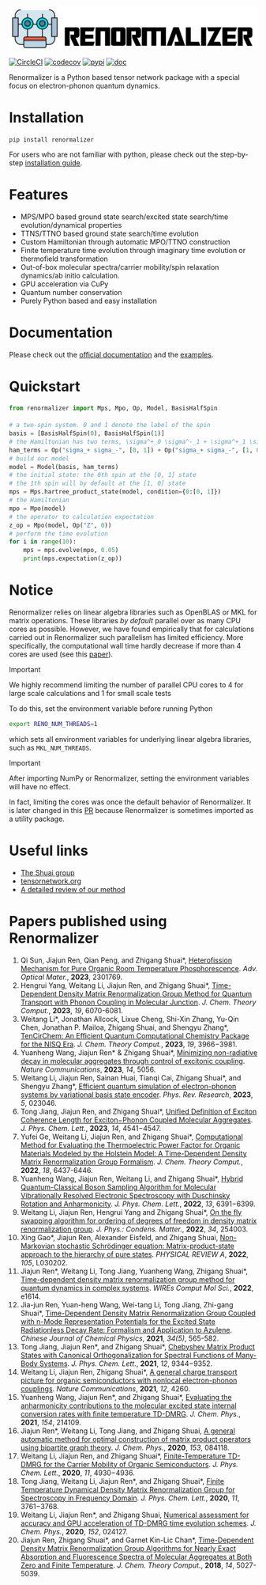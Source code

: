 ![logo](./doc/source/logo.png)

[![CircleCI](https://circleci.com/gh/shuaigroup/Renormalizer.svg?style=svg)](https://app.circleci.com/pipelines/github/shuaigroup/Renormalizer)
[![codecov](https://codecov.io/gh/shuaigroup/Renormalizer/branch/master/graph/badge.svg?token=T266FE7X9S)](https://codecov.io/gh/shuaigroup/Renormalizer)
[![pypi](https://img.shields.io/pypi/v/renormalizer.svg?logo=pypi)](https://pypi.org/project/renormalizer/)
[![doc](https://img.shields.io/badge/docs-link-green.svg)](https://shuaigroup.github.io/Renormalizer/)

Renormalizer is a Python based tensor network package with a special focus on electron-phonon quantum dynamics.

# Installation
```
pip install renormalizer
```

For users who are not familiar with python, 
please check out the step-by-step [installation guide](https://shuaigroup.github.io/Renormalizer/install.html).

# Features
- MPS/MPO based ground state search/excited state search/time evolution/dynamical properties
- TTNS/TTNO based ground state search/time evolution
- Custom Hamiltonian through automatic MPO/TTNO construction
- Finite temperature time evolution through imaginary time evolution or thermofield transformation
- Out-of-box molecular spectra/carrier mobility/spin relaxation dynamics/ab initio calculation.
- GPU acceleration via CuPy
- Quantum number conservation
- Purely Python based and easy installation

# Documentation
Please check out the [official documentation](https://shuaigroup.github.io/Renormalizer/)
and the [examples](https://github.com/shuaigroup/Renormalizer/tree/master/example).

# Quickstart
```python
from renormalizer import Mps, Mpo, Op, Model, BasisHalfSpin

# a two-spin system. 0 and 1 denote the label of the spin
basis = [BasisHalfSpin(0), BasisHalfSpin(1)]
# the Hamiltonian has two terms, \sigma^+_0 \sigma^-_1 + \sigma^+_1 \sigma^-_0
ham_terms = Op("sigma_+ sigma_-", [0, 1]) + Op("sigma_+ sigma_-", [1, 0])
# build our model
model = Model(basis, ham_terms)
# the initial state: the 0th spin at the [0, 1] state
# the 1th spin will by default at the [1, 0] state
mps = Mps.hartree_product_state(model, condition={0:[0, 1]})
# the Hamiltonian
mpo = Mpo(model)
# the operator to calculation expectation
z_op = Mpo(model, Op("Z", 0))
# perform the time evolution
for i in range(10):
    mps = mps.evolve(mpo, 0.05)
    print(mps.expectation(z_op))
```


# Notice
Renormalizer relies on linear algebra libraries such as OpenBLAS or MKL for matrix operations. These libraries 
*by default* parallel over as many CPU cores as possible. 
However, we have found empirically that for calculations carried out in Renormalizer such parallelism has limited efficiency.
More specifically, the computational wall time hardly decrease if more than 4 cores are used 
(see this [paper](https://github.com/liwt31/publications/raw/master/2020numerical.pdf)).

> [!IMPORTANT]  
> We highly recommend limiting the number of parallel CPU cores to 4 for large scale calculations and 1 for small scale tests

To do this, set the environment variable before running Python
```bash
export RENO_NUM_THREADS=1
```
which sets all environment variables for underlying linear algebra libraries, such as `MKL_NUM_THREADS`.

> [!IMPORTANT]  
> After importing NumPy or Renormalizer, setting the environment variables will have no effect.

In fact, limiting the cores was once the default behavior of Renormalizer.
It is later changed in this [PR](https://github.com/shuaigroup/Renormalizer/pull/132) 
because Renormalizer is sometimes imported as a utility package.

# Useful links
- [The Shuai group](http://www.shuaigroup.net/)
- [tensornetwork.org](https://tensornetwork.org/)
- [A detailed review of our method](http://www.shuaigroup.net/images/article/pubs/2022/08_shuai_WIRES_Comput_Mol_Sci_2022_e1614.pdf)

# Papers published using Renormalizer

1. Qi Sun, Jiajun Ren, Qian Peng, and Zhigang Shuai*, 
[Heterofission Mechanism for Pure Organic Room Temperature Phosphorescence](http://www.shuaigroup.net/images/article/pubs/2023/09_shuai_Adv_Optical_Mater_2023_2301769.pdf). 
*Adv. Optical Mater.*, **2023**, 2301769.
2. Hengrui Yang, Weitang Li, Jiajun Ren, and Zhigang Shuai*, 
[Time-Dependent Density Matrix Renormalization Group Method for Quantum Transport with Phonon Coupling in Molecular Junction](http://www.shuaigroup.net/images/article/pubs/2023/05_shuai_JCTC_2023_19_6070.pdf). 
*J. Chem. Theory Comput.*, **2023**, *19*, 6070-6081.
3. Weitang Li*, Jonathan Allcock, Lixue Cheng, Shi-Xin Zhang, Yu-Qin Chen, Jonathan P. Mailoa, Zhigang Shuai, and Shengyu Zhang*, 
[TenCirChem: An Efficient Quantum Computational Chemistry Package for the NISQ Era](http://www.shuaigroup.net/images/article/pubs/2023/04_shuai_JCTC_2023_19_3966.pdf). 
*J. Chem. Theory Comput.*, **2023**, *19*, 3966−3981. 
4. Yuanheng Wang, Jiajun Ren* & Zhigang Shuai*, 
[Minimizing non-radiative decay in molecular aggregates through control of excitonic coupling](http://www.shuaigroup.net/images/article/pubs/2023/03_shuai_NatComm_2023_14_5056.pdf). 
*Nature Communications*, **2023**, *14*, 5056.
5. Weitang Li, Jiajun Ren, Sainan Huai, Tianqi Cai, Zhigang Shuai*, and Shengyu Zhang*, 
[Efficient quantum simulation of electron-phonon systems by variational basis state encoder](http://www.shuaigroup.net/images/article/pubs/2023/02_shuai_PhysRevResearch_2023_5_023046.pdf). 
*Phys. Rev. Research*, **2023**, *5*,  023046.
6. Tong Jiang, Jiajun Ren, and Zhigang Shuai*, 
[Unified Definition of Exciton Coherence Length for Exciton−Phonon Coupled Molecular Aggregates](http://www.shuaigroup.net/images/article/pubs/2023/01_shuai_JPCL_2023_14_4541.pdf). 
*J. Phys. Chem. Lett.*, **2023**, *14*, 4541−4547.
7. Yufei Ge, Weitang Li, Jiajun Ren, and Zhigang Shuai*, 
[Computational Method for Evaluating the Thermoelectric Power Factor for Organic Materials Modeled by the Holstein Model: A Time-Dependent Density Matrix Renormalization Group Formalism](http://www.shuaigroup.net/images/article/pubs/2022/18_shuai_JCTC_2022_18_6437.pdf). 
*J. Chem. Theory Comput.*, **2022**, *18*, 6437-6446.
8. Yuanheng Wang, Jiajun Ren, Weitang Li, and Zhigang Shuai*, 
[Hybrid Quantum-Classical Boson Sampling Algorithm for Molecular Vibrationally Resolved Electronic Spectroscopy with Duschinsky Rotation and Anharmonicity](http://www.shuaigroup.net/images/article/pubs/2022/11_shuai_JPCL_2022_13_6391.pdf). 
*J. Phys. Chem. Lett.*, **2022**, *13*, 6391−6399. 
9. Weitang Li, Jiajun Ren, Hengrui Yang and Zhigang Shuai*,
[On the fly swapping algorithm for ordering of degrees of freedom in density matrix renormalization group](http://www.shuaigroup.net/images/article/pubs/2022/10_shuai_JPhysCondensMatter_2022_34_254003.pdf). 
*J. Phys.: Condens. Matter.*, **2022**, *34*, 254003. 
10. Xing Gao*, Jiajun Ren, Alexander Eisfeld, and Zhigang Shuai, 
[Non-Markovian stochastic Schrödinger equation: Matrix-product-state approach to the hierarchy of pure states](http://www.shuaigroup.net/images/article/pubs/2022/09_shuai_PhysRevA_2022_105_L030202.pdf). 
*PHYSICAL REVIEW A*, **2022**, *105*, L030202. 
11. Jiajun Ren*, Weitang Li, Tong Jiang, Yuanheng Wang, Zhigang Shuai*, 
[Time-dependent density matrix renormalization group method for quantum dynamics in complex systems](http://www.shuaigroup.net/images/article/pubs/2022/08_shuai_WIRES_Comput_Mol_Sci_2022_e1614.pdf). 
*WIREs Comput Mol Sci.*, **2022**, e1614. 
12. Jia-jun Ren, Yuan-heng Wang, Wei-tang Li, Tong Jiang, Zhi-gang Shuai*, 
[Time-Dependent Density Matrix Renormalization Group Coupled with n-Mode Representation Potentials for the Excited State Radiationless Decay Rate: Formalism and Application to Azulene](http://www.shuaigroup.net/images/article/pubs/2021/22_shuai_CJCP_2021_34_565.pdf). 
*Chinese Journal of Chemical Physics*, **2021**, *34(5)*, 565-582. 
13. Tong Jiang, Jiajun Ren*, and Zhigang Shuai*, 
[Chebyshev Matrix Product States with Canonical Orthogonalization for Spectral Functions of Many-Body Systems](http://www.shuaigroup.net/images/article/pubs/2021/16_shuai_JPCL_2021_12_9344.pdf). 
*J. Phys. Chem. Lett.*, **2021**, *12*, 9344−9352. 
14. Weitang Li, Jiajun Ren, Zhigang Shuai*, 
[A general charge transport picture for organic semiconductors with nonlocal electron-phonon couplings](http://www.shuaigroup.net/images/article/pubs/2021/13_shuai_NC_2021_12_4260.pdf). 
*Nature Communications*, **2021**, *12*, 4260.
15. Yuanheng Wang, Jiajun Ren*, and Zhigang Shuai*, 
[Evaluating the anharmonicity contributions to the molecular excited state internal conversion rates with finite temperature TD-DMRG](http://www.shuaigroup.net/images/article/pubs/2021/09_shuai_JCP_2021_154_214109.pdf). 
*J. Chem. Phys.*, **2021**, *154*, 214109. 
16. Jiajun Ren*, Weitang Li, Tong Jiang, and Zhigang Shuai, 
[A general automatic method for optimal construction of matrix product operators using bipartite graph theory](http://www.shuaigroup.net/images/article/pubs/2020/12_shuai_JCP_2020_153_084118.pdf). 
*J. Chem. Phys.*, **2020**, *153*, 084118.
17. Weitang Li, Jiajun Ren, and Zhigang Shuai*, 
[Finite-Temperature TD-DMRG for the Carrier Mobility of Organic Semiconductors](http://www.shuaigroup.net/images/article/pubs/2020/08_shuai_JCPL_2020_11_p4930.pdf). 
*J. Phys. Chem. Lett.*, **2020**, *11*, 4930−4936.
18. Tong Jiang, Weitang Li, Jiajun Ren*, and Zhigang Shuai*, 
[Finite Temperature Dynamical Density Matrix Renormalization Group for Spectroscopy in Frequency Domain](http://www.shuaigroup.net/images/article/pubs/2020/03_shuai_JPCL_2020_11_p3761.pdf). 
*J. Phys. Chem. Lett.*, **2020**, *11*, 3761−3768. 
19. Weitang Li, Jiajun Ren*, and Zhigang Shuai, 
[Numerical assessment for accuracy and GPU acceleration of TD-DMRG time evolution schemes](http://www.shuaigroup.net/images/article/pubs/2020/01_shuai_JCP_2020_152_024127.pdf). 
*J. Chem. Phys.*, **2020**, *152*, 024127.
20. Jiajun Ren, Zhigang Shuai*, and Garnet Kin-Lic Chan*, 
[Time-Dependent Density Matrix Renormalization Group Algorithms for Nearly Exact Absorption and Fluorescence Spectra of Molecular Aggregates at Both Zero and Finite Temperature](http://www.shuaigroup.net/images/article/pubs/2018/14-shuai-2018-JCTC-14-p5027.pdf). 
*J. Chem. Theory Comput.*, **2018**, *14*, 5027-5039.